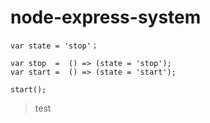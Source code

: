 # node-express-system


```
var state = 'stop'；

var stop  =  () => (state = 'stop');
var start =  () => (state = 'start');

start();
```
> test
